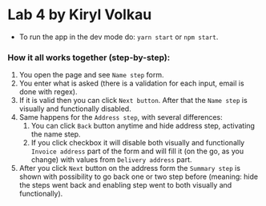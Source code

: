 # Lab 4 by Kiryl Volkau
* To run the app in the dev mode do: `yarn start` or `npm start`.
### How it all works together (step-by-step):
1. You open the page and see `Name step` form.
2. You enter what is asked (there is a validation for each input, email is done with regex).
3. If it is valid then you can click `Next button`. After that the `Name step` is visually and functionally disabled.
4. Same happens for the `Address step`, with several differences:
    1. You can click `Back` button anytime and hide address step, activating the name step.
    2. If you click checkbox it will disable both visually and functionally `Invoice address` part of the form and will fill it (on the go, as you change) with values from `Delivery address` part.
5. After you click `Next` button on the address form the `Summary step` is shown with possibility to go back one or two step before (meaning: hide the steps went back and enabling step went to both visually and functionally).
